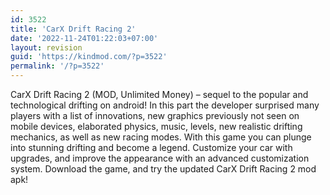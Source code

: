 ```yaml
---
id: 3522
title: 'CarX Drift Racing 2'
date: '2022-11-24T01:22:03+07:00'
layout: revision
guid: 'https://kindmod.com/?p=3522'
permalink: '/?p=3522'
---
```


CarX Drift Racing 2 (MOD, Unlimited Money) – sequel to the popular and technological drifting on android! In this part the developer surprised many players with a list of innovations, new graphics previously not seen on mobile devices, elaborated physics, music, levels, new realistic drifting mechanics, as well as new racing modes. With this game you can plunge into stunning drifting and become a legend. Customize your car with upgrades, and improve the appearance with an advanced customization system. Download the game, and try the updated CarX Drift Racing 2 mod apk!